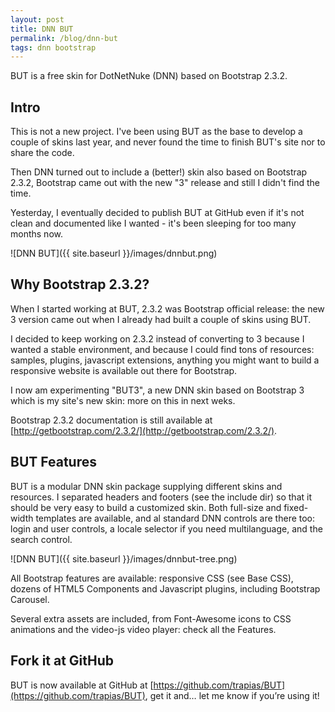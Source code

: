 ```yaml
---
layout: post
title: DNN BUT
permalink: /blog/dnn-but
tags: dnn bootstrap
---
```



BUT is a free skin for DotNetNuke (DNN) based on Bootstrap 2.3.2.

## Intro
This is not a new project. I've been using BUT as the base to develop a couple of skins last year, and never found the time to finish BUT's site nor to share the code.

Then DNN turned out to include a (better!) skin also based on Bootstrap 2.3.2, Bootstrap came out with the new "3" release and still I didn't find the time.

Yesterday, I eventually decided to publish BUT at GitHub even if it's not clean and documented like I wanted - it's been sleeping for too many months now.

![DNN BUT]({{ site.baseurl }}/images/dnnbut.png)

## Why Bootstrap 2.3.2?
When I started working at BUT, 2.3.2 was Bootstrap official release: the new 3 version came out when I already had built a couple of skins using BUT.

I decided to keep working on 2.3.2 instead of converting to 3 because I wanted a stable environment, and because I could find tons of resources: samples, plugins, javascript extensions, anything you might want to build a responsive website is available out there for Bootstrap.

I now am experimenting "BUT3", a new DNN skin based on Bootstrap 3 which is my site's new skin: more on this in next weks.

Bootstrap 2.3.2 documentation is still available at [http://getbootstrap.com/2.3.2/](http://getbootstrap.com/2.3.2/).

## BUT Features
BUT is a modular DNN skin package supplying different skins and resources. I separated headers and footers (see the include dir) so that it should be very easy to build a customized skin. Both full-size and fixed-width templates are available, and al standard DNN controls are there too: login and user controls, a locale selector if you need multilanguage, and the search control.

![DNN BUT]({{ site.baseurl }}/images/dnnbut-tree.png)

All Bootstrap features are available: responsive CSS (see Base CSS), dozens of HTML5 Components and Javascript plugins, including Bootstrap Carousel.

Several extra assets are included, from Font-Awesome icons to CSS animations and the video-js video player: check all the Features.

## Fork it at GitHub
BUT is now available at GitHub at [https://github.com/trapias/BUT](https://github.com/trapias/BUT), get it and… let me know if you’re using it!